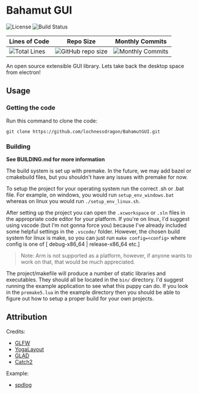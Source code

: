 # Bahamut GUI
![License](https://img.shields.io/github/license/lochnessdragon/BahamutGUI)
![Build Status](https://github.com/lochnessdragon/BahamutGUI/actions/workflows/build.yml/badge.svg)

| Lines of Code | Repo Size | Monthly Commits | 
|---------------|-----------|-----------------|
|![Total Lines](https://img.shields.io/tokei/lines/github/lochnessdragon/BahamutGUI)|![GitHub repo size](https://img.shields.io/github/repo-size/lochnessdragon/BahamutGUI)|![Monthly Commits](https://img.shields.io/github/commit-activity/m/lochnessdragon/BahamutGUI)

An open source extensible GUI library. Lets take back the desktop space from electron!

## Usage

### Getting the code
Run this command to clone the code:

`git clone https://github.com/lochnessdragon/BahamutGUI.git`

### Building
**See BUILDING.md for more information**

The build system is set up with premake. In the future, we may add bazel or cmakebuild files, but you shouldn't have any issues with premake for now.

To setup the project for your operating system run the correct .sh or .bat file. For example, on windows, you would run `setup_env_windows.bat` whereas on linux you would run `./setup_env_linux.sh`.

After setting up the project you can open the `.xcworkspace` or `.sln` files in the appropriate code editor for your platform. If you're on linux, I'd suggest using vscode (but I'm not gonna force you) because I've already included some helpful settings in the `.vscode/` folder. However, the chosen build system for linux is make, so you can just run `make config=<config>` where config is one of \[ debug-x86_64 | release-x86_64 etc.\]

> Note: Arm is not supported as a platform, however, if anyone wants to work on that, that would be much appreciated.

The project/makefile will produce a number of static libraries and executables. They should all be located in the `bin/` directory. I'd suggest running the example application to see what this puppy can do. If you look in the `premake5.lua` in the example directory then you should be able to figure out how to setup a proper build for your own projects.

## Attribution
Credits:
- [GLFW](https://www.glfw.org/glfw)
- [YogaLayout](https://yogalayout.com/)
- [GLAD](https://glad.dav1d.de/)
- [Catch2](https://github.com/catchorg/Catch2)

Example: 
- [spdlog](https://github.com/gabime/spdlog)
